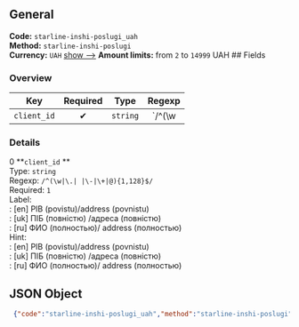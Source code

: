 ## General 
**Code:** `starline-inshi-poslugi_uah`  
**Method:** `starline-inshi-poslugi`  
**Currency:** `UAH` [show -->]() 
**Amount limits:** from `2`  to `14999`  UAH ## Fields 
### Overview 
|Key|Required|Type|Regexp| 
|:---:|:---:|:---:|:---:| 
|`client_id` |✔ |`string` |`/^(\w|\.| |\-|\+|@){1,128}$/` | 
 
### Details 
0 **`client_id` **  
Type: `string`  
Regexp: `/^(\w|\.| |\-|\+|@){1,128}$/`  
Required: `1`  
Label:  
: [en] PIB (povistu)/address (povnistu)  
: [uk] ПІБ (повністю) /адреса (повністю)  
: [ru] ФИО (полностью)/ address (полностью)  
Hint:  
: [en] PIB (povistu)/address (povnistu)  
: [uk] ПІБ (повністю) /адреса (повністю)  
: [ru] ФИО (полностью)/ address (полностью)  
## JSON Object 
```json
 {"code":"starline-inshi-poslugi_uah","method":"starline-inshi-poslugi","currency":"UAH","fields":[{"key":"client_id","type":"string","label":{"en":"PIB (povistu)\/address (povnistu)","uk":"\u041f\u0406\u0411 (\u043f\u043e\u0432\u043d\u0456\u0441\u0442\u044e) \/\u0430\u0434\u0440\u0435\u0441\u0430 (\u043f\u043e\u0432\u043d\u0456\u0441\u0442\u044e)","ru":"\u0424\u0418\u041e (\u043f\u043e\u043b\u043d\u043e\u0441\u0442\u044c\u044e)\/ address (\u043f\u043e\u043b\u043d\u043e\u0441\u0442\u044c\u044e)"},"regexp":"\/^(\\w|\\.| |\\-|\\+|@){1,128}$\/","required":true,"position":1,"hint":{"en":"PIB (povistu)\/address (povnistu)","uk":"\u041f\u0406\u0411 (\u043f\u043e\u0432\u043d\u0456\u0441\u0442\u044e) \/\u0430\u0434\u0440\u0435\u0441\u0430 (\u043f\u043e\u0432\u043d\u0456\u0441\u0442\u044e)","ru":"\u0424\u0418\u041e (\u043f\u043e\u043b\u043d\u043e\u0441\u0442\u044c\u044e)\/ address (\u043f\u043e\u043b\u043d\u043e\u0441\u0442\u044c\u044e)"}}],"amount_min":2,"amount_max":14999}```  

